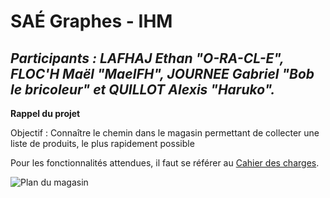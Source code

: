 # SAÉ Graphes - IHM

## *Participants : LAFHAJ Ethan "O-RA-CL-E", FLOC'H Maël "MaelFH", JOURNEE Gabriel "Bob le bricoleur" et QUILLOT Alexis "Haruko".*

**Rappel du projet**

Objectif : Connaître le chemin dans le magasin permettant de collecter une liste de produits, le plus
rapidement possible

Pour les fonctionnalités attendues, il faut se référer au [Cahier des charges](documentation/Cahier%20des%20charges.md).

![Plan du magasin](images/plan.jpg)
